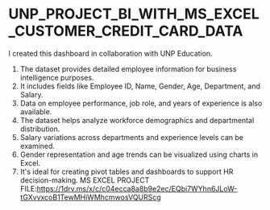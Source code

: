 # UNP_PROJECT_BI_WITH_MS_EXCEL_CUSTOMER_CREDIT_CARD_DATA
  I created this dashboard in collaboration with UNP Education.
1. The dataset provides detailed employee information for business intelligence purposes.
2. It includes fields like Employee ID, Name, Gender, Age, Department, and Salary.
3. Data on employee performance, job role, and years of experience is also available.
4. The dataset helps analyze workforce demographics and departmental distribution.
5. Salary variations across departments and experience levels can be examined.
6. Gender representation and age trends can be visualized using charts in Excel.
7. It's ideal for creating pivot tables and dashboards to support HR decision-making.
   MS EXCEL PROJECT FILE:https://1drv.ms/x/c/c04ecca8a8b9e2ec/EQbi7WYhn6JLoW-tGXvvxcoB1TewMHiWMhcmwosVQURScg 
